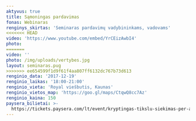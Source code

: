 ```yaml
---
aktyvus: true
title: Sąmoningas pardavimas
fonas: Webinaras
renginys_skirtas: 'Seminaras pardavimų vadybininkams, vadovams'
<<<<<<< HEAD
video: 'https://www.youtube.com/embed/YrCEizAwbI4'
photo: 
=======
video: ''
photo: /img/uploads/vertybes.jpg
layout: seminaras.pug
>>>>>>> ee654599f1d9f61f4aa807ff6132dc767b73d613
renginio_data: '2017-12-19'
renginio_laikas: '18:00-21:00'
renginio_vieta: 'Royal viešbutis, Kaunas'
renginio_vietos_map: 'https://goo.gl/maps/CtqwQ8cc7Az'
renginio_kaina: 150
paysera_bilietai: >-
  https://tickets.paysera.com/lt/event/kryptingas-tikslu-siekimas-per-asmenines-vertybes
---
```


